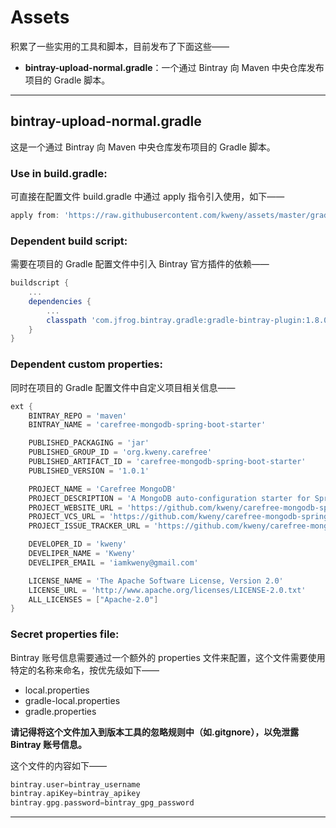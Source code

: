 # Assets

积累了一些实用的工具和脚本，目前发布了下面这些——

* **bintray-upload-normal.gradle**：一个通过 Bintray 向 Maven 中央仓库发布项目的 Gradle 脚本。

---

## bintray-upload-normal.gradle

这是一个通过 Bintray 向 Maven 中央仓库发布项目的 Gradle 脚本。

### Use in build.gradle:

可直接在配置文件 build.gradle 中通过 apply 指令引入使用，如下——

```groovy
apply from: 'https://raw.githubusercontent.com/kweny/assets/master/gradle/bintray-upload-normal.gradle'
```

### Dependent build script:

需要在项目的 Gradle 配置文件中引入 Bintray 官方插件的依赖——

```groovy
buildscript {
    ...
    dependencies {
        ...
        classpath 'com.jfrog.bintray.gradle:gradle-bintray-plugin:1.8.0'
    }
}
```

### Dependent custom properties:

同时在项目的 Gradle 配置文件中自定义项目相关信息——

```groovy
ext {
    BINTRAY_REPO = 'maven'
    BINTRAY_NAME = 'carefree-mongodb-spring-boot-starter'

    PUBLISHED_PACKAGING = 'jar'
    PUBLISHED_GROUP_ID = 'org.kweny.carefree'
    PUBLISHED_ARTIFACT_ID = 'carefree-mongodb-spring-boot-starter'
    PUBLISHED_VERSION = '1.0.1'

    PROJECT_NAME = 'Carefree MongoDB'
    PROJECT_DESCRIPTION = 'A MongoDB auto-configuration starter for SpringBoot.'
    PROJECT_WEBSITE_URL = 'https://github.com/kweny/carefree-mongodb-spring-boot-starter'
    PROJECT_VCS_URL = 'https://github.com/kweny/carefree-mongodb-spring-boot-starter.git'
    PROJECT_ISSUE_TRACKER_URL = 'https://github.com/kweny/carefree-mongodb-spring-boot-starter/issues'

    DEVELOPER_ID = 'kweny'
    DEVELIPER_NAME = 'Kweny'
    DEVELIPER_EMAIL = 'iamkweny@gmail.com'

    LICENSE_NAME = 'The Apache Software License, Version 2.0'
    LICENSE_URL = 'http://www.apache.org/licenses/LICENSE-2.0.txt'
    ALL_LICENSES = ["Apache-2.0"]
}
```

### Secret properties file:

Bintray 账号信息需要通过一个额外的 properties 文件来配置，这个文件需要使用特定的名称来命名，按优先级如下——

* local.properties
* gradle-local.properties
* gradle.properties

**请记得将这个文件加入到版本工具的忽略规则中（如.gitgnore），以免泄露 Bintray 账号信息。**

这个文件的内容如下——

```groovy
bintray.user=bintray_username
bintray.apiKey=bintray_apikey
bintray.gpg.password=bintray_gpg_password
```

---
